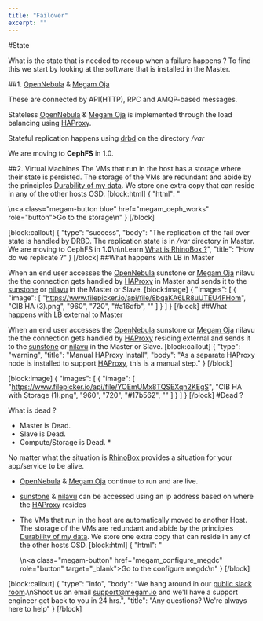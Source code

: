```yaml
---
title: "Failover"
excerpt: ""
---
```

#State

What is the state that is needed to recoup when a failure happens ? To find this we start by looking at the software that is installed in the Master.

##1. [OpenNebula](http:\\docs.opennebula.org) & [Megam Oja](doc:megam_cloudmanagement_intro)

These are connected by API(HTTP), RPC and AMQP-based messages. 

Stateless [OpenNebula](http:\\docs.opennebula.org) & [Megam Oja](doc:megam_oja_gettingstarted)  is implemented through the load balancing using [HAProxy](http://haproxy.org). 

Stateful replication happens using [drbd](http:\\drbd.org) on the directory */var*

We are moving to **CephFS**  in 1.0.

##2. Virtual Machines
The VMs that run in the host has a storage where their state is persisted. The storage of the VMs are redundant and abide by the principles [Durability of my data](doc:megam_ceph_durability). We store one extra copy that can reside in any of the other hosts OSD. 
[block:html]
{
  "html": "<div></div>\n<a class=\"megam-button blue\" href=\"megam_ceph_works\" role=\"button\">Go to the storage</a>\n<style>\n\n</style>"
}
[/block]

[block:callout]
{
  "type": "success",
  "body": "The replication of the fail over state is handled by DRBD. The replication state is in */var* directory in Master. We are moving to CephFS in **1.0**\n\nLearn [What is RhinoBox ?](doc:megam_whatis_rhinobox)",
  "title": "How do we replicate ?"
}
[/block]
##What happens with LB in Master

When an end user accesses the [OpenNebula](http:\\docs.opennebula.org) sunstone or [Megam Oja](doc:megam_oja_gettingstarted) nilavu the  the connection gets handled by [HAProxy](http:\\haproxy.org) in Master and sends it to the [sunstone](http:\\docs.opennebula.org) or [nilavu](https://github.com/megamsys/nilavu.git) in the Master or Slave.
[block:image]
{
  "images": [
    {
      "image": [
        "https://www.filepicker.io/api/file/8bqaKA6LR8uUTEU4FHom",
        "CIB HA (3).png",
        "960",
        "720",
        "#a16dfb",
        ""
      ]
    }
  ]
}
[/block]
##What happens with LB external to Master

When an end user accesses the [OpenNebula](http:\\docs.opennebula.org) sunstone or [Megam Oja](doc:megam_oja_gettingstarted) nilavu the  the connection gets handled by [HAProxy](http:\\haproxy.org) residing external and sends it to the [sunstone](http:\\docs.opennebula.org) or [nilavu](https://github.com/megamsys/nilavu.git) in the Master or Slave.
[block:callout]
{
  "type": "warning",
  "title": "Manual HAProxy Install",
  "body": "As a separate HAProxy node is installed to support [HAProxy](http://haproxy.org), this is a manual step."
}
[/block]

[block:image]
{
  "images": [
    {
      "image": [
        "https://www.filepicker.io/api/file/YOEmUMx8TQSEXqn2KEgS",
        "CIB HA with Storage (1).png",
        "960",
        "720",
        "#17b562",
        ""
      ]
    }
  ]
}
[/block]
#Dead ? 

What is dead ? 

  * Master is Dead.
  * Slave is Dead.
  * Compute/Storage is Dead.  * 

No matter what the situation is [RhinoBox ](doc:megam_whatis_rhinobox) provides a situation for your app/service to be alive. 

* [OpenNebula](http:\\docs.opennebula.org) & [Megam Oja](doc:megam_oja_gettingstarted)  continue to run and are live.

* [sunstone](http:\\docs.opennebula.org) & [nilavu](https://github.com/megamsys/nilavu.git)  can be accessed using an ip address based on where the [HAProxy](http://haproxy.org) resides

*  The VMs that run in the host are automatically moved to another Host. The storage of the VMs are redundant and abide by the principles [Durability of my data](doc:megam_ceph_durability). We store one extra copy that can reside in any of the other hosts OSD. 
[block:html]
{
  "html": "<div></div>\n<a class=\"megam-button\" href=\"megam_configure_megdc\" role=\"button\" target=\"_blank\">Go to the configure megdc</a>\n<style>\n\n</style>"
}
[/block]

[block:callout]
{
  "type": "info",
  "body": "We hang around in our [public slack room](https://megamioteam.slack.com/messages/support/).\nShoot us an email [support@megam.io](mailto:support@megam.io) and we'll have a support engineer get back to you in 24 hrs.",
  "title": "Any questions? We're always here to help"
}
[/block]